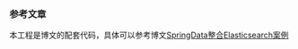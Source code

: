 ### 参考文章
本工程是博文的配套代码，具体可以参考博文[SpringData整合Elasticsearch案例](https://iengchen.github.io/2018/01/11/SpringData%E6%95%B4%E5%90%88Elasticsearch%E6%A1%88%E4%BE%8B/)
